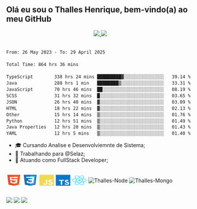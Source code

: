 ## Olá eu sou o Thalles Henrique, bem-vindo(a) ao meu GitHub

<div align="center">
  <a href="https://github.com/Thalles-HsA">
  <img height="180em" src="https://github-readme-stats.vercel.app/api?username=Thalles-HsA&show_icons=true&theme=radical&include_all_commits=true&count_private=true"/>
  <img height="180em" src="https://github-readme-stats.vercel.app/api/top-langs/?username=Thalles-HsA&exclude_repo=github-readme-stats,Pong,Freeway-JS&langs_count=5&theme=radical"/>
</div><br>
  
  <!--START_SECTION:waka-->

```txt
From: 26 May 2023 - To: 29 April 2025

Total Time: 864 hrs 36 mins

TypeScript        338 hrs 24 mins █████████▓░░░░░░░░░░░░░░░   39.14 %
Java              288 hrs 1 min   ████████▒░░░░░░░░░░░░░░░░   33.31 %
JavaScript        70 hrs 46 mins  ██░░░░░░░░░░░░░░░░░░░░░░░   08.19 %
SCSS              31 hrs 32 mins  █░░░░░░░░░░░░░░░░░░░░░░░░   03.65 %
JSON              26 hrs 40 mins  ▓░░░░░░░░░░░░░░░░░░░░░░░░   03.09 %
HTML              18 hrs 22 mins  ▓░░░░░░░░░░░░░░░░░░░░░░░░   02.13 %
Other             15 hrs 14 mins  ▒░░░░░░░░░░░░░░░░░░░░░░░░   01.76 %
Python            12 hrs 51 mins  ▒░░░░░░░░░░░░░░░░░░░░░░░░   01.49 %
Java Properties   12 hrs 20 mins  ▒░░░░░░░░░░░░░░░░░░░░░░░░   01.43 %
YAML              12 hrs 5 mins   ▒░░░░░░░░░░░░░░░░░░░░░░░░   01.40 %
```

<!--END_SECTION:waka-->

  - 🎓 Cursando Analise e Desenvolviemnte de Sistema;
  - 🌱 Trabalhando para @Selaz;
  - 🎯 Atuando como FullStack Developer;
 
<div style="display: inline_block"><br>
  <img align="center" alt="Thalles-HTML" height="30" width="40" src="https://raw.githubusercontent.com/devicons/devicon/master/icons/html5/html5-original.svg">
  <img align="center" alt="Thalles-CSS" height="30" width="40" src="https://raw.githubusercontent.com/devicons/devicon/master/icons/css3/css3-original.svg">
  <img align="center" alt="Thalles-Js" height="30" width="40" src="https://raw.githubusercontent.com/devicons/devicon/master/icons/javascript/javascript-plain.svg">
  <img align="center" alt="Thalles-Ts" height="30" width="40" src="https://raw.githubusercontent.com/devicons/devicon/master/icons/typescript/typescript-plain.svg">
  <img align="center" alt="Thalles-React" height="30" width="40" src="https://raw.githubusercontent.com/devicons/devicon/master/icons/react/react-original.svg">
  <img align="center" alt="Thalles-Node" height="30" width="40" src="https://cdn.jsdelivr.net/gh/devicons/devicon/icons/nodejs/nodejs-original.svg" />
  <img align="center" alt="Thalles-Mongo" height="30" width="40" src="https://cdn.jsdelivr.net/gh/devicons/devicon/icons/mongodb/mongodb-original.svg" />
  
</div>

 ##
  
<div>
  <a href="https://www.linkedin.com/in/thalles-hsa" target="_blank"><img src="https://img.shields.io/badge/-LinkedIn-%230077B5?style=for-the-badge&logo=linkedin&logoColor=white" target="_blank"></a> 
  <a href="https://instagram.com/thalleshsa" target="_blank"><img src="https://img.shields.io/badge/-Instagram-%23E4405F?style=for-the-badge&logo=instagram&logoColor=white" target="_blank"></a>
  <a href = "mailto:thsa.henrique@gmail.com"><img src="https://img.shields.io/badge/-Gmail-%23333?style=for-the-badge&logo=gmail&logoColor=white" target="_blank"></a>
   
</div>
